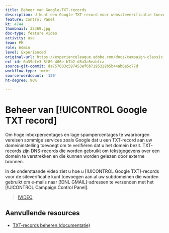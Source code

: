 ```yaml
---
title: Beheer van Google-TXT-records
description: U kunt een Google-TXT-record voor websiteverificatie toevoegen aan al uw subdomeinen die worden gebruikt om e-mails naar GMAIL-adressen te verzenden via het Configuratiescherm van Campaign.
feature: Control Panel
kt: 4744
thumbnail: 32369.jpg
doc-type: feature video
activity: use
team: PM
role: Admin
level: Experienced
original-url: https://experienceleague.adobe.com/docs/campaign-classic-learn/tutorials/administrating/control-panel-acc/google-txt-record-management.html
exl-id: 0a39dfe3-8f89-406e-b7b2-d8a3a5eabfca
source-git-commit: da757603c597453ef6b7195329b5b44ab6e5c77d
workflow-type: tm+mt
source-wordcount: '120'
ht-degree: 90%

---
```


# Beheer van [!UICONTROL Google TXT record]

Om hoge inboxpercentages en lage spampercentages te waarborgen vereisen sommige services zoals Google dat u een TXT-record aan uw domeininstelling toevoegt om te verifiëren dat u het domein bezit. TXT-records zijn DNS-records die worden gebruikt om tekstgegevens over een domein te verstrekken en die kunnen worden gelezen door externe bronnen.

In de onderstaande video ziet u hoe u [!UICONTROL Google TXT]-records voor de siteverificatie kunt toevoegen aan al uw subdomeinen die worden gebruikt om e-mails naar [!DNL GMAIL]-adressen te verzenden met het [!UICONTROL Campaign Control Panel].

>[!VIDEO](https://video.tv.adobe.com/v/32369?quality=12)

## Aanvullende resources

* [TXT-records beheren (documentatie)](https://experienceleague.adobe.com/docs/control-panel/using/subdomains-and-certificates/managing-txt-records.html)
